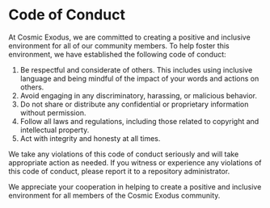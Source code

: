 # Code of Conduct

At Cosmic Exodus, we are committed to creating a positive and inclusive environment for all of our community members. To help foster this environment, we have established the following code of conduct:

1. Be respectful and considerate of others. This includes using inclusive language and being mindful of the impact of your words and actions on others.
2. Avoid engaging in any discriminatory, harassing, or malicious behavior.
3. Do not share or distribute any confidential or proprietary information without permission.
4. Follow all laws and regulations, including those related to copyright and intellectual property.
5. Act with integrity and honesty at all times.

We take any violations of this code of conduct seriously and will take appropriate action as needed. If you witness or experience any violations of this code of conduct, please report it to a repository administrator.

We appreciate your cooperation in helping to create a positive and inclusive environment for all members of the Cosmic Exodus community.
